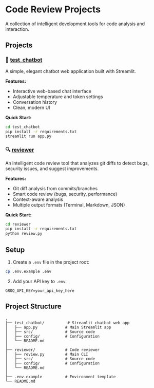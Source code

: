 # Code Review Projects

A collection of intelligent development tools for code analysis and interaction.

## Projects

### 🤖 [test_chatbot](./test_chatbot)
A simple, elegant chatbot web application built with Streamlit.

**Features:**
- Interactive web-based chat interface
- Adjustable temperature and token settings
- Conversation history
- Clean, modern UI

**Quick Start:**
```bash
cd test_chatbot
pip install -r requirements.txt
streamlit run app.py
```

### 🔍 [reviewer](./reviewer)
An intelligent code review tool that analyzes git diffs to detect bugs, security issues, and suggest improvements.

**Features:**
- Git diff analysis from commits/branches
- Smart code review (bugs, security, performance)
- Context-aware analysis
- Multiple output formats (Terminal, Markdown, JSON)

**Quick Start:**
```bash
cd reviewer
pip install -r requirements.txt
python review.py
```

## Setup

1. Create a `.env` file in the project root:
```bash
cp .env.example .env
```

2. Add your API key to `.env`:
```
GROQ_API_KEY=your_api_key_here
```

## Project Structure

```
.
├── test_chatbot/          # Streamlit chatbot web app
│   ├── app.py            # Main Streamlit app
│   ├── src/              # Source code
│   ├── config/           # Configuration
│   └── README.md
│
├── reviewer/             # Code reviewer
│   ├── review.py         # Main CLI
│   ├── src/              # Source code
│   ├── config/           # Configuration
│   └── README.md
│
├── .env.example          # Environment template
└── README.md
```
